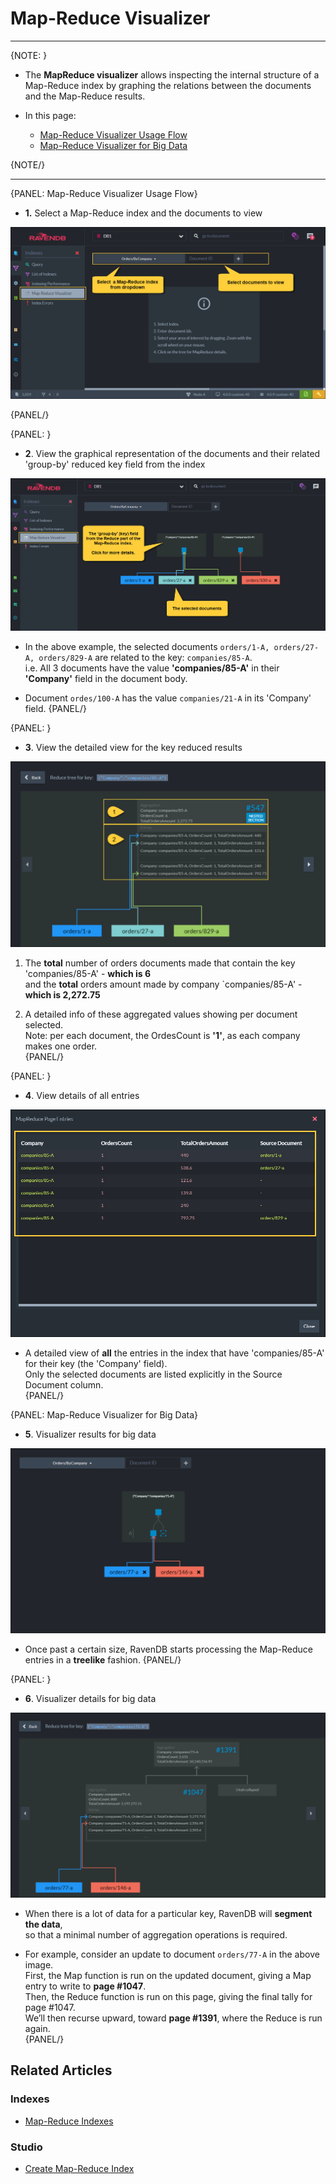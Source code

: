 ﻿# Map-Reduce Visualizer
---

{NOTE: }

* The **MapReduce visualizer** allows inspecting the internal structure of a Map-Reduce index 
  by graphing the relations between the documents and the Map-Reduce results.  

* In this page:
  * [Map-Reduce Visualizer Usage Flow](../../../studio/database/indexes/map-reduce-visualizer#map-reduce-visualizer-usage-flow)
  * [Map-Reduce Visualizer for Big Data](../../../studio/database/indexes/map-reduce-visualizer#map-reduce-visualizer-for-big-data)

{NOTE/}

---

{PANEL: Map-Reduce Visualizer Usage Flow}

* **1.** Select a Map-Reduce index and the documents to view

![Figure 1. Select an Index](images/map-reduce-visualizer-1.png "Figure-1: Select Map-Reduce Index and Document IDs")

{PANEL/}

{PANEL: }

* **2**. View the graphical representation of the documents and their related 'group-by' reduced key field from the index

![Figure 2. View relation](images/map-reduce-visualizer-2.png "Figure-2: Graphical Representation of the Documents and the Reduced Key")

  * In the above example, the selected documents `orders/1-A, orders/27-A, orders/829-A` 
    are related to the key: `companies/85-A`.  
    i.e. All 3 documents have the value **'companies/85-A'** in their **'Company'** field in the document body.  

  * Document `ordes/100-A` has the value `companies/21-A` in its 'Company' field.
{PANEL/}

{PANEL: }

* **3**. View the detailed view for the key reduced results

![Figure 3. Key details](images/map-reduce-visualizer-3.png "Figure-3: Detailed View of the Key Reduced Results")

  1. The **total** number of orders documents made that contain the key 'companies/85-A' - **which is 6**  
     and the **total** orders amount made by company `companies/85-A' - **which is 2,272.75**

  2. A detailed info of these aggregated values showing per document selected.  
     Note: per each document, the OrdesCount is **'1'**, as each company makes one order.  
{PANEL/}

{PANEL: }

* **4**. View details of all entries

![Figure 4. All Entry details](images/map-reduce-visualizer-4.png "Figure-4: Detailed View of All Entries")

  * A detailed view of **all** the entries in the index that have 'companies/85-A' for their key (the 'Company' field).  
    Only the selected documents are listed explicitly in the Source Document column.    
{PANEL/}

{PANEL: Map-Reduce Visualizer for Big Data}

* **5**. Visualizer results for big data

![Figure 5. Big Data Tree](images/map-reduce-visualizer-5.png "Figure-5: Results for Big Data")

  * Once past a certain size, RavenDB starts processing the Map-Reduce entries in a **treelike** fashion.
{PANEL/}

{PANEL: }

* **6**. Visualizer details for big data

![Figure 6. Big Data Details](images/map-reduce-visualizer-6.png "Figure-6: Details for Big Data")

  * When there is a lot of data for a particular key, RavenDB will **segment the data**,  
    so that a minimal number of aggregation operations is required. 

  * For example, consider an update to document `orders/77-A` in the above image.  
    First, the Map function is run on the updated document, giving a Map entry to write to **page #1047**.  
    Then, the Reduce function is run on this page, giving the final tally for page #1047.  
    We’ll then recurse upward, toward **page #1391**, where the Reduce is run again.  
{PANEL/}

## Related Articles

### Indexes
- [Map-Reduce Indexes](../../../indexes/map-reduce-indexes)

### Studio
- [Create Map-Reduce Index](../../../studio/database/indexes/create-map-reduce-index)
